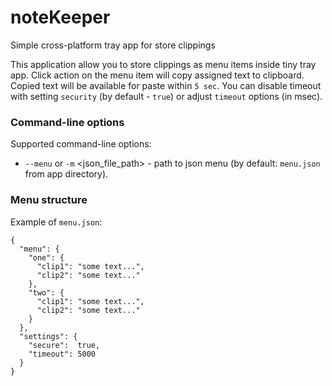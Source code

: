 # noteKeeper
Simple cross-platform tray app for store clippings

This application allow you to store clippings as menu items inside tiny tray app. Click action on the menu item will copy assigned text to clipboard.
Copied text will be available for paste within `5 sec`. You can disable timeout with setting `security` (by default - `true`) or adjust `timeout` options (in msec).

### Command-line options

Supported command-line options:
- `--menu` or `-m` &lt;json_file_path&gt; - path to json menu (by default: `menu.json` from app directory).

### Menu structure

Example of `menu.json`:
```
{
  "menu": {
    "one": {
      "clip1": "some text...",
      "clip2": "some text..."
    },
    "two": {
      "clip1": "some text...",
      "clip2": "some text..."
    }
  },
  "settings": {
    "secure":  true,
    "timeout": 5000
  }
}
```
